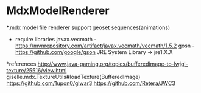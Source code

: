 # MdxModelRenderer

*.mdx model file renderer
support geoset sequences(animations)

* require libraries
 javax.vecmath - https://mvnrepository.com/artifact/javax.vecmath/vecmath/1.5.2
 gosn - https://github.com/google/gson
 JRE System Library -> jre1.X.X

*references
 http://www.java-gaming.org/topics/bufferedimage-to-lwjgl-texture/25516/view.html
     giselle.mdx.TextureUtils#loadTexture(BufferedImage)
 https://github.com/1upon0/glwar3
 https://github.com/Retera/JWC3
